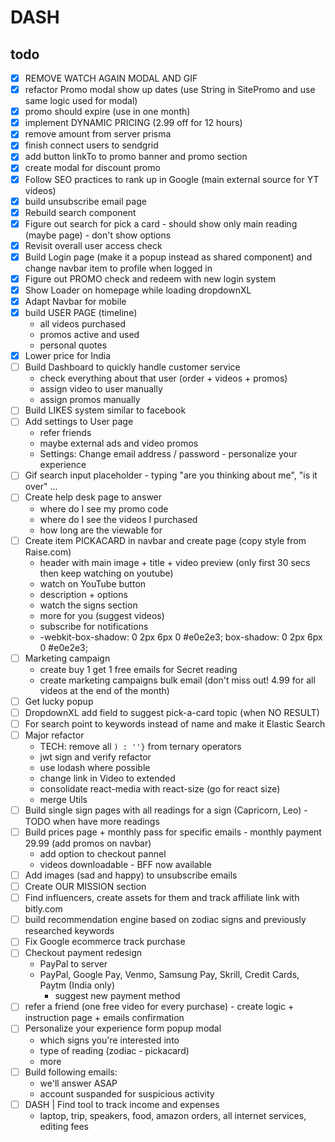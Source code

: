 # DASH

## todo

- [x] REMOVE WATCH AGAIN MODAL AND GIF
- [x] refactor Promo modal show up dates (use String in SitePromo and use same logic used for modal)
- [x] promo should expire (use in one month)
- [x] implement DYNAMIC PRICING (2.99 off for 12 hours)
- [x] remove amount from server prisma
- [x] finish connect users to sendgrid
- [x] add button linkTo to promo banner and promo section
- [x] create modal for discount promo
- [x] Follow SEO practices to rank up in Google (main external source for YT videos)
- [x] build unsubscribe email page
- [x] Rebuild search component
- [x] Figure out search for pick a card - should show only main reading (maybe page) - don't show options
- [x] Revisit overall user access check
- [x] Build Login page (make it a popup instead as shared component) and change navbar item to profile when logged in 
- [x] Figure out PROMO check and redeem with new login system
- [x] Show Loader on homepage while loading dropdownXL
- [x] Adapt Navbar for mobile
- [x] build USER PAGE (timeline)
  - all videos purchased
  - promos active and used
  - personal quotes
- [x] Lower price for India
- [ ] Build Dashboard to quickly handle customer service
  - check everything about that user (order + videos + promos)
  - assign video to user manually
  - assign promos manually
- [ ] Build LIKES system similar to facebook
- [ ] Add settings to User page
  - refer friends
  - maybe external ads and video promos 
  - Settings: Change email address / password - personalize your experience
- [ ] Gif search input placeholder - typing "are you thinking about me", "is it over" ...
- [ ] Create help desk page to answer
  - where do I see my promo code
  - where do I see the videos I purchased
  - how long are the viewable for
- [ ] Create item PICKACARD in navbar and create page (copy style from Raise.com)
  - header with main image + title + video preview (only first 30 secs then keep watching on youtube)
  - watch on YouTube button
  - description + options
  - watch the signs section
  - more for you (suggest videos)
  - subscribe for notifications
  - -webkit-box-shadow: 0 2px 6px 0 #e0e2e3; box-shadow: 0 2px 6px 0 #e0e2e3;
- [ ] Marketing campaign
	- create buy 1 get 1 free emails for Secret reading
	- create marketing campaigns bulk email (don't miss out! 4.99 for all videos at the end of the month)
- [ ] Get lucky popup
- [ ] DropdownXL add field to suggest pick-a-card topic (when NO RESULT)
- [ ] For search point to keywords instead of name and make it Elastic Search
- [ ] Major refactor
  - TECH: remove all `) : ''}` from ternary operators
  - jwt sign and verify refactor
  - use lodash where possible
  - change link in Video to extended
  - consolidate react-media with react-size (go for react size)
  - merge Utils
- [ ] Build single sign pages with all readings for a sign (Capricorn, Leo) - TODO when have more readings
- [ ] Build prices page + monthly pass for specific emails - monthly payment 29.99 (add promos on navbar)  
  - add option to checkout pannel
  - videos downloadable - BFF now available
- [ ] Add images (sad and happy) to unsubscribe emails
- [ ] Create OUR MISSION section
- [ ] Find influencers, create assets for them and track affiliate link with bitly.com
- [ ] build recommendation engine based on zodiac signs and previously researched keywords
- [ ] Fix Google ecommerce track purchase
- [ ] Checkout payment redesign 
  - PayPal to server
  - PayPal, Google Pay, Venmo, Samsung Pay, Skrill, Credit Cards, Paytm (India only)
    - suggest new payment method 
- [ ] refer a friend (one free video for every purchase) - create logic + instruction page + emails confirmation
- [ ] Personalize your experience form popup modal
  - which signs you're interested into
  - type of reading (zodiac - pickacard)
  - more
- [ ] Build following emails: 
	- we'll answer ASAP
	- account suspanded for suspicious activity
- [ ] DASH | Find tool to track income and expenses 
  - laptop, trip, speakers, food, amazon orders, all internet services, editing fees